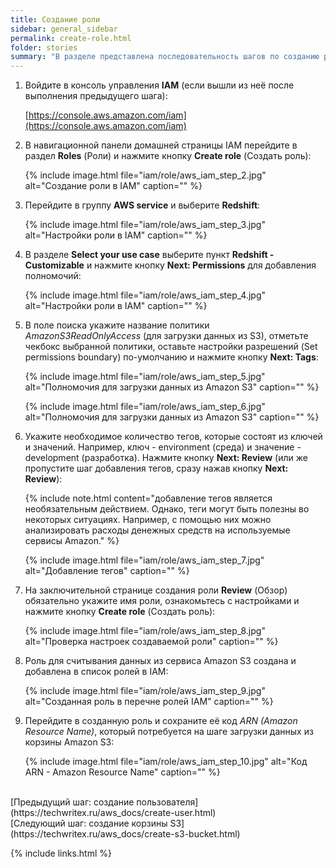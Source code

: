 ```yaml
---
title: Создание роли
sidebar: general_sidebar
permalink: create-role.html
folder: stories
summary: "В разделе представлена последовательность шагов по созданию роли для Amazon Redshift с помощью сервиса по управлению доступом (IAM). Обозначенная роль позволяет кластеру Amazon Redshift обращаться к сервису Amazon S3 для загрузки данных."
---
```


1. Войдите в консоль управления **IAM** (если вышли из неё после выполнения предыдущего шага):

    [https://console.aws.amazon.com/iam](https://console.aws.amazon.com/iam)

2. В навигационной панели домашней страницы IAM перейдите в раздел **Roles** (Роли) и нажмите кнопку **Create role** (Создать роль):

    {% include image.html file="iam/role/aws_iam_step_2.jpg" alt="Создание роли в IAM" caption="" %}

3. Перейдите в группу **AWS service** и выберите **Redshift**:

    {% include image.html file="iam/role/aws_iam_step_3.jpg" alt="Настройки роли в IAM" caption="" %}

4. В разделе **Select your use case** выберите пункт **Redshift - Customizable** и нажмите кнопку **Next: Permissions** для добавления полномочий:

    {% include image.html file="iam/role/aws_iam_step_4.jpg" alt="Настройки роли в IAM" caption="" %}

5. В поле поиска укажите название политики *AmazonS3ReadOnlyAccess* (для загрузки данных из S3), отметьте чекбокс выбранной политики, оставьте настройки разрешений (Set permissions boundary) по-умолчанию и нажмите кнопку **Next: Tags**:

    {% include image.html file="iam/role/aws_iam_step_5.jpg" alt="Полномочия для загрузки данных из Amazon S3" caption="" %}

    {% include image.html file="iam/role/aws_iam_step_6.jpg" alt="Полномочия для загрузки данных из Amazon S3" caption="" %}

6. Укажите необходимое количество тегов, которые состоят из ключей и значений. Например, ключ - environment (среда) и значение - development (разработка). Нажмите кнопку **Next: Review** (или же пропустите шаг добавления тегов, сразу нажав кнопку **Next: Review**):

    {% include note.html content="добавление тегов является необязательным действием. Однако, теги могут быть полезны во некоторых ситуациях. Например, с помощью них можно анализировать расходы денежных средств на используемые сервисы Amazon." %}

    {% include image.html file="iam/role/aws_iam_step_7.jpg" alt="Добавление тегов" caption="" %}

7. На заключительной странице создания роли **Review** (Обзор) обязательно укажите имя роли, ознакомьтесь с настройками и нажмите кнопку **Create role** (Создать роль):

    {% include image.html file="iam/role/aws_iam_step_8.jpg" alt="Проверка настроек создаваемой роли" caption="" %}

8. Роль для считывания данных из сервиса Amazon S3 создана и добавлена в список ролей в IAM:

    {% include image.html file="iam/role/aws_iam_step_9.jpg" alt="Созданная роль в перечне ролей IAM" caption="" %}

9. Перейдите в созданную роль и сохраните её код *ARN (Amazon Resource Name)*, который потребуется на шаге загрузки данных из корзины Amazon S3:

    {% include image.html file="iam/role/aws_iam_step_10.jpg" alt="Код ARN - Amazon Resource Name" caption="" %}

<br />
[Предыдущий шаг: создание пользователя](https://techwritex.ru/aws_docs/create-user.html)

<br />
[Следующий шаг: создание корзины S3](https://techwritex.ru/aws_docs/create-s3-bucket.html)

{% include links.html %}
